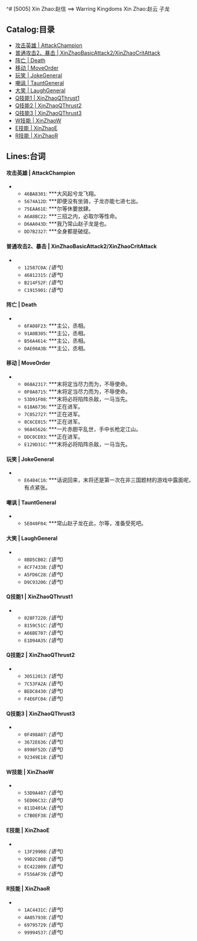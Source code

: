 ^# [5005] Xin Zhao:赵信 ==> Warring Kingdoms Xin Zhao:赵云 子龙

## Catalog:目录
* [攻击英雄 | AttackChampion](#攻击英雄--AttackChampion)
* [普通攻击2、暴击 | XinZhaoBasicAttack2/XinZhaoCritAttack](#普通攻击2暴击--XinZhaoBasicAttack2XinZhaoCritAttack)
* [阵亡 | Death](#阵亡--Death)
* [移动 | MoveOrder](#移动--MoveOrder)
* [玩笑 | JokeGeneral](#玩笑--JokeGeneral)
* [嘲讽 | TauntGeneral](#嘲讽--TauntGeneral)
* [大笑 | LaughGeneral](#大笑--LaughGeneral)
* [Q技能1 | XinZhaoQThrust1](#Q技能1--XinZhaoQThrust1)
* [Q技能2 | XinZhaoQThrust2](#Q技能2--XinZhaoQThrust2)
* [Q技能3 | XinZhaoQThrust3](#Q技能3--XinZhaoQThrust3)
* [W技能 | XinZhaoW](#W技能--XinZhaoW)
* [E技能 | XinZhaoE](#E技能--XinZhaoE)
* [R技能 | XinZhaoR](#R技能--XinZhaoR)

## Lines:台词
#### 攻击英雄 | AttackChampion
- - `46BA8301`: ***大风起兮龙飞翔。
  - `5674A12D`: ***即便没有坐骑，子龙亦能七进七出。
  - `75EAA61E`: ***尔等休要放肆。
  - `A6A8BC22`: ***三招之内，必取尔等性命。
  - `D6AA043D`: ***我乃常山赵子龙是也。
  - `DD7B2327`: ***全身都是破绽。

#### 普通攻击2、暴击 | XinZhaoBasicAttack2/XinZhaoCritAttack
- - `12587C0A`: *(语气)*
  - `46812315`: *(语气)*
  - `B214F52F`: *(语气)*
  - `C1915901`: *(语气)*

#### 阵亡 | Death
- - `6FA08F23`: ***主公，丞相。
  - `91A0B305`: ***主公，丞相。
  - `B56A4614`: ***主公，丞相。
  - `DAE00A3B`: ***主公，丞相。

#### 移动 | MoveOrder
- - `068A2317`: ***末将定当尽力而为，不辱使命。
  - `0F0A8715`: ***末将定当尽力而为，不辱使命。
  - `53D91F08`: ***末将必将陷阵杀敌，一马当先。
  - `618A6736`: ***正在进军。
  - `7C052727`: ***正在进军。
  - `8C6CE015`: ***正在进军。
  - `96845626`: ***一片赤胆平乱世，手中长枪定江山。
  - `DDC0CE03`: ***正在进军。
  - `E129D31C`: ***末将必将陷阵杀敌，一马当先。

#### 玩笑 | JokeGeneral
- - `E6484C16`: ***话说回来，末将还是第一次在非三国题材的游戏中露面呢，有点紧张。

#### 嘲讽 | TauntGeneral
- - `5E040F04`: ***常山赵子龙在此，尔等，准备受死吧。

#### 大笑 | LaughGeneral
- - `8BD5CB02`: *(语气)*
  - `8CF74338`: *(语气)*
  - `A5FD6C28`: *(语气)*
  - `D9C93206`: *(语气)*

#### Q技能1 | XinZhaoQThrust1
- - `028F7220`: *(语气)*
  - `8159C51C`: *(语气)*
  - `A66BE707`: *(语气)*
  - `E1D94A35`: *(语气)*

#### Q技能2 | XinZhaoQThrust2
- - `30512013`: *(语气)*
  - `7C53FA2A`: *(语气)*
  - `BEDC8430`: *(语气)*
  - `F4E6FC04`: *(语气)*

#### Q技能3 | XinZhaoQThrust3
- - `0F498A07`: *(语气)*
  - `3672E636`: *(语气)*
  - `8998F52D`: *(语气)*
  - `92349E18`: *(语气)*

#### W技能 | XinZhaoW
- - `53D9A407`: *(语气)*
  - `5ED06C32`: *(语气)*
  - `811D401A`: *(语气)*
  - `C7B0EF38`: *(语气)*

#### E技能 | XinZhaoE
- - `13F29908`: *(语气)*
  - `99D2C008`: *(语气)*
  - `EC422809`: *(语气)*
  - `F556AF39`: *(语气)*

#### R技能 | XinZhaoR
- - `1AC4431C`: *(语气)*
  - `4A057938`: *(语气)*
  - `69795729`: *(语气)*
  - `99994537`: *(语气)*